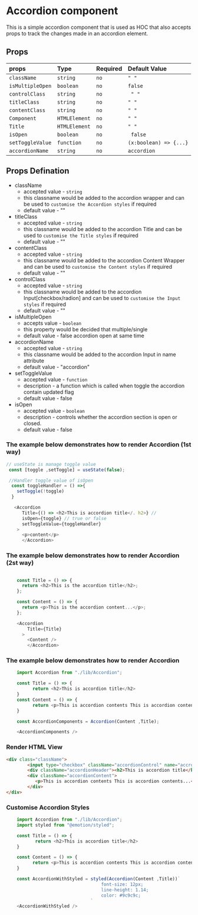 
# Accordion component

This is a simple accordion component that is used as HOC that also accepts props to track the changes made in an accordion element. 

## Props

| props           | Type     | Required |Default Value  |
| :--------       | :------- | :------- |:------------- |
| `className`     | `string` |    `no`  |    `" " `     |
| `isMultipleOpen`| `boolean`|    `no`  |    `false`    |
| `controlClass`  | `string` |    `no`  |    ` " "`     |
| `titleClass`    | `string` |    `no`  |    `" " `     |
| `contentClass`  | `string` |    `no`  |    ` " " `    |
| `Component`     | `HTMLElement`| `no` |   ` " " `     |
| `Title`         | `HTMLElement`| `no` |   ` " " `     |
| `isOpen`        | `boolean`|     `no` |    ` false`   |
| `setToggleValue`| `function`|    `no` |`(x:boolean) => {...}`|
| `accordionName` | `string` |     `no` |   `accordion` |


## Props Defination

- className 
  - accepted value -  `string`
  - this classname would be added to the accordion wrapper and  can be used to `customise the Accordion styles` if required
  - default value - ""
- titleClass 
  - accepted value -  `string`
  - this classname would be added to the accordion Title and can be used to `customise the Title styles` if required
  - default value - "" 
- contentClass 
  - accepted value -  `string`
  - this classname would be added to the accordion Content Wrapper and can be used to `customise the Content styles` if required
  - default value - ""
- controlClass 
  - accepted value -  `string`
  - this classname would be added to the accordion Input[checkbox/radion] and can be used to `customise the Input styles` if required
  - default value - ""  
- isMultipleOpen 
  - accepts value -  `boolean` 
  - this property would be decided that multiple/single 
  - default value - false accordion open at same time
- accordionName 
  - accepted value -  `string`
  - this classname would be added to the accordion Input in name attribute
  - default value - "accordion" 
- setToggleValue
  - accepted value -  `function`
  - description - a function which is called when toggle the accordion contain updated flag
  - default value - false 
- isOpen 
  - accepted value - `boolean`
  - description - controls whether the accordion section is open or closed.
  - default value - false


### The example below demonstrates how to render Accordion (1st way)

```js
// useState is manage toggle value 
 const [toggle ,setToggle] = useState(false);

 //Handler toggle value of isOpen 
  const toggleHandler = () =>{
    setToggle(!toggle)
  }

   <Accordion
      Title={() => <h2>This is accordion title</. h2>} // 
      isOpen={toggle} // true or false
      setToggleValue={toggleHandler}
    >
      <p>content</p>
      </Accordion>

```
### The example below demonstrates how to render Accordion (2st way)

```js

    const Title = () => {
      return <h2>This is the accordion title</h2>;
    };

    const Content = () => {
      return <p>This is the accordion content...</p>;
    };

    <Accordion
        Title={Title}
      >
        <Content />
        </Accordion>

```
### The example below demonstrates how to render Accordion

```js
    import Accordion from "./lib/Accordion";

    const Title = () => {
          return <h2>This is accordion title</h2>
    }
    const Content = () => {
          return <p>This is accordion contents This is accordion contents...</p>
    }

    const AccordionComponents = Accordion(Content ,Title);

    <AccordionComponents />
```

### Render HTML View

```html
<div class="className">
        <input type="checkbox" className="accordionControl" name="accrodion" />
        <div className="accordionHeader"><h2>This is accordion title</h2></div>
        <div className="accordionContent">
           <p>This is accordion contents This is accordion contents...</p>
        </div>
</div>
```

### Customise Accordion Styles

```js
    import Accordion from "./lib/Accordion";
    import styled from "@emotion/styled";

    const Title = () => {
           return <h2>This is accordion title</h2>
    }

    const Content = () => {
          return <p>This is accordion contents This is accordion contents...</p>
    }

    const AccordionWithStyled = styled(Accordion(Content ,Title))`
                                    font-size: 12px;
                                    line-height: 1.14;
                                    color: #9c9c9c;
                                `
    <AccordionWithStyled />
```